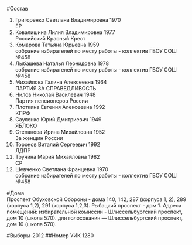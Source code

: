 #Состав
1. Григоренко Светлана Владимировна 1970   
    ЕР
2. Ковалишина Лилия Владимировна 1977   
    Российский Красный Крест
3. Комарова Татьяна Юрьевна 1959   
    собрание избирателей по месту работы - коллектив ГБОУ СОШ №458
4. Лыбашева Наталья Леонидовна 1978   
    собрание избирателей по месту работы - коллектив ГБОУ СОШ №458
5. Михайлова Галина Алексеевна 1964   
    ПАРТИЯ ЗА СПРАВЕДЛИВОСТЬ
6. Нилов Николай Василевич 1948   
    Партия пенсионеров России
7. Плоткина Евгения Алексеевна 1992   
    КПРФ
8. Сауленко Юрий Дмитриевич 1949   
    ЯБЛОКО
9. Степанова Ирина Михайловна 1952   
    За женщин России
10. Торонов Виталий Сергеевич 1992   
    ЛДПР
11. Тручина Мария Михайловна 1982   
    СР
12. Шевченко Светлана Францевна 1970   
    собрание избирателей по месту работы - коллектив ГБОУ СОШ №458

#Дома  
Проспект Обуховской Обороны - дома 140, 142, 287 (корпуса 1, 2), 289 (корпуса 1,2), 291 (корпуса 1,2,3). Рыбацкий проспект - дом 1. Адреса помещений: избирательной комиссии - Шлиссельбургский проспект, дом 10 (школа 570). для голосования — Шлиссельбургский проспект, дом 10 (школа 570).

#Выборы-2012
##Номер УИК
1280
